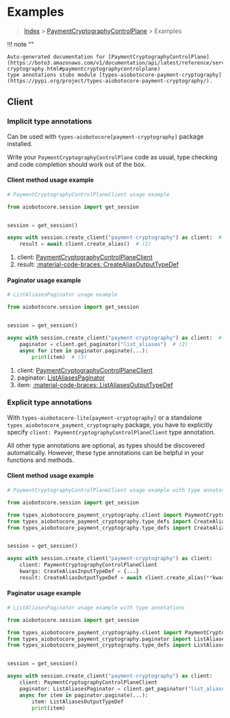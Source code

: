 # Examples

> [Index](../README.md) > [PaymentCryptographyControlPlane](./README.md) > Examples

!!! note ""

    Auto-generated documentation for [PaymentCryptographyControlPlane](https://boto3.amazonaws.com/v1/documentation/api/latest/reference/services/payment-cryptography.html#paymentcryptographycontrolplane)
    type annotations stubs module [types-aiobotocore-payment-cryptography](https://pypi.org/project/types-aiobotocore-payment-cryptography/).

## Client

### Implicit type annotations

Can be used with `types-aiobotocore[payment-cryptography]` package installed.

Write your `PaymentCryptographyControlPlane` code as usual,
type checking and code completion should work out of the box.



#### Client method usage example

```python
# PaymentCryptographyControlPlaneClient usage example

from aiobotocore.session import get_session


session = get_session()

async with session.create_client("payment-cryptography") as client:  # (1)
    result = await client.create_alias()  # (2)
```

1. client: [PaymentCryptographyControlPlaneClient](./client.md)
2. result: [:material-code-braces: CreateAliasOutputTypeDef](./type_defs.md#createaliasoutputtypedef)



#### Paginator usage example

```python
# ListAliasesPaginator usage example

from aiobotocore.session import get_session


session = get_session()

async with session.create_client("payment-cryptography") as client:  # (1)
    paginator = client.get_paginator("list_aliases")  # (2)
    async for item in paginator.paginate(...):
        print(item)  # (3)
```

1. client: [PaymentCryptographyControlPlaneClient](./client.md)
2. paginator: [ListAliasesPaginator](./paginators.md#listaliasespaginator)
3. item: [:material-code-braces: ListAliasesOutputTypeDef](./type_defs.md#listaliasesoutputtypedef)




### Explicit type annotations

With `types-aiobotocore-lite[payment-cryptography]`
or a standalone `types_aiobotocore_payment_cryptography` package, you have to explicitly specify
`client: PaymentCryptographyControlPlaneClient` type annotation.

All other type annotations are optional, as types should be discovered automatically.
However, these type annotations can be helpful in your functions and methods.


#### Client method usage example

```python
# PaymentCryptographyControlPlaneClient usage example with type annotations

from aiobotocore.session import get_session

from types_aiobotocore_payment_cryptography.client import PaymentCryptographyControlPlaneClient
from types_aiobotocore_payment_cryptography.type_defs import CreateAliasOutputTypeDef
from types_aiobotocore_payment_cryptography.type_defs import CreateAliasInputTypeDef


session = get_session()

async with session.create_client("payment-cryptography") as client:
    client: PaymentCryptographyControlPlaneClient
    kwargs: CreateAliasInputTypeDef = {...}
    result: CreateAliasOutputTypeDef = await client.create_alias(**kwargs)
```



#### Paginator usage example

```python
# ListAliasesPaginator usage example with type annotations

from aiobotocore.session import get_session

from types_aiobotocore_payment_cryptography.client import PaymentCryptographyControlPlaneClient
from types_aiobotocore_payment_cryptography.paginator import ListAliasesPaginator
from types_aiobotocore_payment_cryptography.type_defs import ListAliasesOutputTypeDef


session = get_session()

async with session.create_client("payment-cryptography") as client:
    client: PaymentCryptographyControlPlaneClient
    paginator: ListAliasesPaginator = client.get_paginator("list_aliases")
    async for item in paginator.paginate(...):
        item: ListAliasesOutputTypeDef
        print(item)
```


